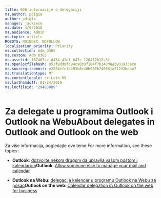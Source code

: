 ```yaml
---
title: 606 informacije o delegaciji
ms.author: pdigia
author: pdigia
manager: jackiesm
ms.date: 4/9/2018
ms.audience: Admin
ms.topic: article
ROBOTS: NOINDEX, NOFOLLOW
localization_priority: Priority
ms.collection: Adm_O365
ms.custom: Adm_O365
ms.assetid: f67467cc-d434-41e1-847c-120412b12c3f
ms.openlocfilehash: 853f9dd9fd84c90b0f184f7b348d8eb931933ac8
ms.sourcegitcommit: e2864efcfb493b6e46b662b746661a61232bdba7
ms.translationtype: MT
ms.contentlocale: sr-Latn-RS
ms.lasthandoff: 01/24/2019
ms.locfileid: "29488009"
---
```

# <a name="about-delegates-in-outlook-and-outlook-on-the-web"></a><span data-ttu-id="5f5d6-102">Za delegate u programima Outlook i Outlook na Webu</span><span class="sxs-lookup"><span data-stu-id="5f5d6-102">About delegates in Outlook and Outlook on the web</span></span>

<span data-ttu-id="5f5d6-103">Za više informacija, pogledajte ove teme:</span><span class="sxs-lookup"><span data-stu-id="5f5d6-103">For more information, see these topics:</span></span>
  
- <span data-ttu-id="5f5d6-104">**Outlook**: [dozvolite nekom drugom da upravlja vašom poštom i kalendarom](https://support.office.com/article/41C40C04-3BD1-4D22-963A-28EAFEC25926)</span><span class="sxs-lookup"><span data-stu-id="5f5d6-104">**Outlook**: [Allow someone else to manage your mail and calendar](https://support.office.com/article/41C40C04-3BD1-4D22-963A-28EAFEC25926)</span></span>
    
- <span data-ttu-id="5f5d6-105">**Outlook na Webu**: [delegacija kalendar u programu Outlook na Webu za posao](https://support.office.com/article/532e6410-ee80-42b5-9b1b-a09345ccef1b)</span><span class="sxs-lookup"><span data-stu-id="5f5d6-105">**Outlook on the web**: [Calendar delegation in Outlook on the web for business](https://support.office.com/article/532e6410-ee80-42b5-9b1b-a09345ccef1b)</span></span>
    

